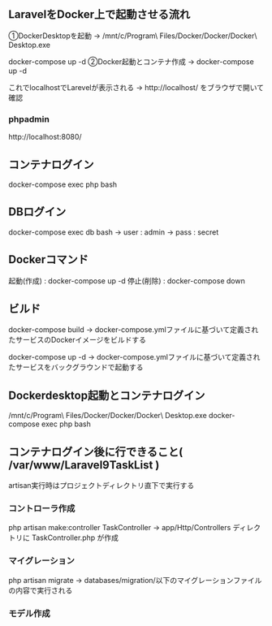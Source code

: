## LaravelをDocker上で起動させる流れ

①DockerDesktopを起動
→ /mnt/c/Program\ Files/Docker/Docker/Docker\ Desktop.exe

docker-compose up -d
②Docker起動とコンテナ作成
→ docker-compose up -d

これでlocalhostでLarevelが表示される
→ http://localhost/ をブラウザで開いて確認

### phpadmin
http://localhost:8080/

## コンテナログイン
docker-compose exec php bash

## DBログイン
docker-compose exec db bash
→ user : admin
→ pass : secret

## Dockerコマンド
起動(作成) : docker-compose up -d
停止(削除) : docker-compose down

## ビルド
docker-compose build
→ docker-compose.ymlファイルに基づいて定義されたサービスのDockerイメージをビルドする

docker-compose up -d
→ docker-compose.ymlファイルに基づいて定義されたサービスをバックグラウンドで起動する

## Dockerdesktop起動とコンテナログイン 
/mnt/c/Program\ Files/Docker/Docker/Docker\ Desktop.exe
docker-compose exec php bash

## コンテナログイン後に行できること( /var/www/Laravel9TaskList )
 artisan実行時はプロジェクトディレクトリ直下で実行する

### コントローラ作成
php artisan make:controller TaskController
→ app/Http/Controllers ディレクトリに TaskController.php が作成

### マイグレーション
php artisan migrate
→ databases/migration/以下のマイグレーションファイルの内容で実行される

### モデル作成


